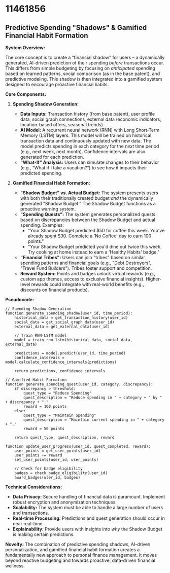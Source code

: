 # 11461856

## Predictive Spending "Shadows" & Gamified Financial Habit Formation

**System Overview:**

The core concept is to create a “financial shadow” for users – a dynamically generated, AI-driven prediction of their spending *before* transactions occur. This differs from simple budgeting by focusing on *anticipated* spending based on learned patterns, social comparison (as in the base patent), and predictive modeling. This shadow is then integrated into a gamified system designed to encourage proactive financial habits.

**Core Components:**

1.  **Spending Shadow Generation:**

    *   **Data Inputs:** Transaction history (from base patent), user profile data, social graph connections, external data (economic indicators, location-based offers, seasonal trends).
    *   **AI Model:** A recurrent neural network (RNN) with Long Short-Term Memory (LSTM) layers. This model will be trained on historical transaction data and continuously updated with new data. The model predicts spending in each category for the *next* time period (e.g., next week, next month). Confidence intervals are also generated for each prediction.
    *   **"What-If" Analysis:**  Users can simulate changes to their behavior (e.g., “What if I take a vacation?”) to see how it impacts their predicted spending.

2.  **Gamified Financial Habit Formation:**

    *   **"Shadow Budget" vs. Actual Budget:** The system presents users with both their traditionally created budget *and* the dynamically generated "Shadow Budget." The Shadow Budget functions as a proactive warning system.
    *   **"Spending Quests":** The system generates personalized quests based on discrepancies between the Shadow Budget and actual spending. Examples:
        *   "Your Shadow Budget predicted $50 for coffee this week. You've already spent $30. Complete a 'No Coffee' day to earn 100 points."
        *   "Your Shadow Budget predicted you'd dine out twice this week. Try cooking at home instead to earn a 'Healthy Habits' badge."
    *   **"Financial Tribes":** Users can join "tribes" based on similar spending patterns and financial goals (e.g., "Debt Destroyers", "Travel Fund Builders").  Tribes foster support and competition.
    *   **Reward System:** Points and badges unlock virtual rewards (e.g., custom app themes, access to exclusive financial insights). Higher-level rewards could integrate with real-world benefits (e.g., discounts on financial products).

**Pseudocode:**

```
// Spending Shadow Generation
function generate_spending_shadow(user_id, time_period):
    historical_data = get_transaction_history(user_id)
    social_data = get_social_graph_data(user_id)
    external_data = get_external_data(user_id)

    // Train RNN-LSTM model
    model = train_rnn_lstm(historical_data, social_data, external_data)

    predictions = model.predict(user_id, time_period)
    confidence_intervals = model.calculate_confidence_intervals(predictions)

    return predictions, confidence_intervals

// Gamified Habit Formation
function generate_spending_quest(user_id, category, discrepancy):
    if discrepancy > threshold:
        quest_type = "Reduce Spending"
        quest_description = "Reduce spending in " + category + " by " + discrepancy + "."
        reward = 100 points
    else:
        quest_type = "Maintain Spending"
        quest_description = "Maintain current spending in " + category + "."
        reward = 50 points

    return quest_type, quest_description, reward

function update_user_progress(user_id, quest_completed, reward):
    user_points = get_user_points(user_id)
    user_points += reward
    set_user_points(user_id, user_points)

    // Check for badge eligibility
    badges = check_badge_eligibility(user_id)
    award_badges(user_id, badges)
```

**Technical Considerations:**

*   **Data Privacy:** Secure handling of financial data is paramount. Implement robust encryption and anonymization techniques.
*   **Scalability:** The system must be able to handle a large number of users and transactions.
*   **Real-time Processing:** Predictions and quest generation should occur in near real-time.
*   **Explainability:** Provide users with insights into *why* the Shadow Budget is making certain predictions.

**Novelty:** The combination of predictive spending shadows, AI-driven personalization, and gamified financial habit formation creates a fundamentally new approach to personal finance management.  It moves beyond reactive budgeting and towards proactive, data-driven financial wellness.